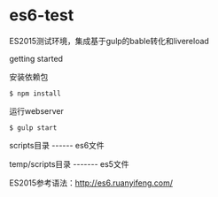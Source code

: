 # es6-test
ES2015测试环境，集成基于gulp的bable转化和livereload

getting started

安装依赖包
```shell
$ npm install
```
运行webserver
```shell
$ gulp start
```

scripts目录 ------  es6文件

temp/scripts目录 -------  es5文件

ES2015参考语法：http://es6.ruanyifeng.com/
